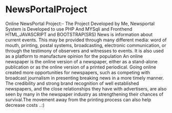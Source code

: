 # NewsPortalProject
Online NewsPortal Project:- The Project Developed by Me, Newsportal System is Developed to use PHP And MYSqli and Fronthend HTML,JAVASCRIPT and BOOTSTRAP(SRS) News is information about current events. This may be provided through many different media: word of mouth, printing, postal systems, broadcasting, electronic communication, or through the testimony of observers and witnesses to events. It is also used as a platform to manufacture opinion for the population  An online newspaper is the online version of a newspaper, either as a stand-alone publication or as the online version of a printed periodical.  Going online created more opportunities for newspapers, such as competing with broadcast journalism in presenting breaking news in a more timely manner. The credibility and strong brand recognition of well established newspapers, and the close relationships they have with advertisers, are also seen by many in the newspaper industry as strengthening their chances of survival.The movement away from the printing process can also help decrease costs
..:)
